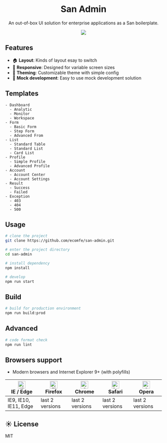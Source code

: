 <h1 align="center">San Admin</h1>

<div align="center">

An out-of-box UI solution for enterprise applications as a San boilerplate.

![](https://b.bdstatic.com/searchbox/icms/searchbox/img/san-admin.png)

</div>

## Features
- :house: **Layout**: Kinds of layout esay to switch
- :iphone: **Responsive**: Designed for variable screen sizes
- :art: **Theming**: Customizable theme with simple config
- :1234: **Mock development**: Easy to use mock development solution

## Templates
```
- Dashboard
  - Analytic
  - Monitor
  - Workspace
- Form
  - Basic Form
  - Step Form
  - Advanced From
- List
  - Standard Table
  - Standard List
  - Card List
- Profile
  - Simple Profile
  - Advanced Profile
- Account
  - Account Center
  - Account Settings
- Result
  - Success
  - Failed
- Exception
  - 403
  - 404
  - 500
```

## Usage

```bash
# clone the project
git clone https://github.com/ecomfe/san-admin.git

# enter the project directory
cd san-admin

# install dependency
npm install

# develop
npm run start
```

## Build

```bash
# build for production environment
npm run build:prod
```

## Advanced

```bash
# code format check
npm run lint
```

## Browsers support

- Modern browsers and Internet Explorer 9+ (with polyfills)

| [<img src="https://raw.githubusercontent.com/alrra/browser-logos/master/src/edge/edge_48x48.png" alt="IE / Edge" width="24px" height="24px" />](http://godban.github.io/browsers-support-badges/)</br>IE / Edge | [<img src="https://raw.githubusercontent.com/alrra/browser-logos/master/src/firefox/firefox_48x48.png" alt="Firefox" width="24px" height="24px" />](http://godban.github.io/browsers-support-badges/)</br>Firefox | [<img src="https://raw.githubusercontent.com/alrra/browser-logos/master/src/chrome/chrome_48x48.png" alt="Chrome" width="24px" height="24px" />](http://godban.github.io/browsers-support-badges/)</br>Chrome | [<img src="https://raw.githubusercontent.com/alrra/browser-logos/master/src/safari/safari_48x48.png" alt="Safari" width="24px" height="24px" />](http://godban.github.io/browsers-support-badges/)</br>Safari | [<img src="https://raw.githubusercontent.com/alrra/browser-logos/master/src/opera/opera_48x48.png" alt="Opera" width="24px" height="24px" />](http://godban.github.io/browsers-support-badges/)</br>Opera |
| --------------------------------------------------------------------------------------------------------------------------------------------------------------------------------------------------------------- | ----------------------------------------------------------------------------------------------------------------------------------------------------------------------------------------------------------------- | ------------------------------------------------------------------------------------------------------------------------------------------------------------------------------------------------------------- | ------------------------------------------------------------------------------------------------------------------------------------------------------------------------------------------------------------- | --------------------------------------------------------------------------------------------------------------------------------------------------------------------------------------------------------- |
| IE9, IE10, IE11, Edge                                                                                                                                                                                           | last 2 versions                                                                                                                                                                                                   | last 2 versions                                                                                                                                                                                               | last 2 versions                                                                                                                                                                                               | last 2 versions                                                                                                                                                                                           |
## ☀️ License

MIT
